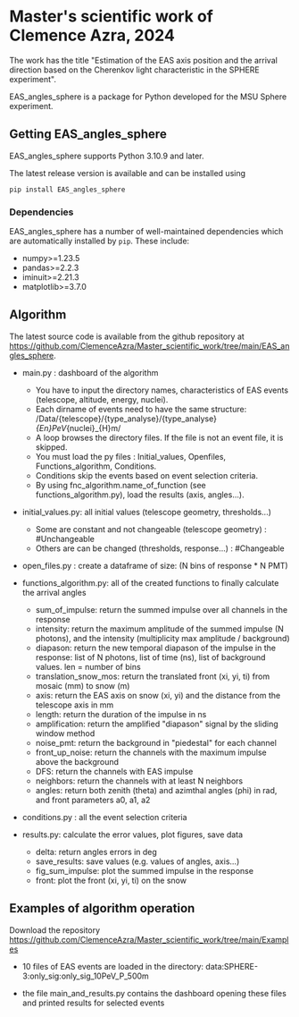 # Master's scientific work of Clemence Azra, 2024

The work has the title "Estimation of the EAS axis position and the arrival direction based on the Cherenkov light characteristic in the SPHERE experiment".

EAS_angles_sphere is a package for Python developed for the MSU Sphere experiment.

## Getting EAS_angles_sphere

EAS_angles_sphere supports Python 3.10.9 and later.

The latest release version is available and can be installed using

```
pip install EAS_angles_sphere
```
### Dependencies

EAS_angles_sphere has a number of well-maintained dependencies which are automatically installed by ```pip```. These include:

- numpy>=1.23.5
- pandas>=2.2.3
- iminuit>=2.21.3
- matplotlib>=3.7.0

## Algorithm 

The latest source code is available from the github repository at https://github.com/ClemenceAzra/Master_scientific_work/tree/main/EAS_angles_sphere.

- main.py : dashboard of the algorithm
  - You have to input the directory names, characteristics of EAS events (telescope, altitude, energy, nuclei). 
  - Each dirname of events need to have the same structure: /Data/{telescope}/{type_analyse}/{type_analyse}_{En}PeV_{nuclei}_{H}m/
  - A loop browses the directory files. If the file is not an event file, it is skipped.
  - You must load the py files : Initial_values, Openfiles, Functions_algorithm, Conditions.
  - Conditions skip the events based on event selection criteria.
  - By using fnc_algorithm.name_of_function (see functions_algorithm.py), load the results (axis, angles...).
            
- initial_values.py: all initial values (telescope geometry, thresholds...)
  - Some are constant and not changeable (telescope geometry) : #Unchangeable
  - Others are can be changed (thresholds, response...) : #Changeable

- open_files.py : create a dataframe of size: (N bins of response * N PMT)
  
- functions_algorithm.py: all of the created functions to finally calculate the arrival angles
  - sum_of_impulse: return the summed impulse over all channels in the response
  - intensity: return the maximum amplitude of the summed impulse (N photons), and the intensity (multiplicity max amplitude / background) 
  - diapason: return the new temporal diapason of the impulse in the response: list of N photons, list of time (ns), list of background values. len = number of bins
  - translation_snow_mos: return the translated front (xi, yi, ti) from mosaic (mm) to snow (m)
  - axis: return the EAS axis on snow (xi, yi) and the distance from the telescope axis in mm
  - length: return the duration of the impulse in ns
  - amplification: return the amplified "diapason" signal by the sliding window method
  - noise_pmt: return the background in "piedestal" for each channel
  - front_up_noise: return the channels with the maximum impulse above the background
  - DFS: return the channels with EAS impulse
  - neighbors: return the channels with at least N neighbors
  - angles: return both zenith (theta) and azimthal angles (phi) in rad, and front parameters a0, a1, a2 

- conditions.py : all the event selection criteria

- results.py: calculate the error values, plot figures, save data
  - delta: return angles errors in deg
  - save_results: save values (e.g. values of angles, axis...)
  - fig_sum_impulse: plot the summed impulse in the response
  - front: plot the front (xi, yi, ti) on the snow

## Examples of algorithm operation

Download the repository https://github.com/ClemenceAzra/Master_scientific_work/tree/main/Examples

- 10 files of EAS events are loaded in the directory: data:SPHERE-3:only_sig:only_sig_10PeV_P_500m

- the file main_and_results.py contains the dashboard opening these files and printed results for selected events


